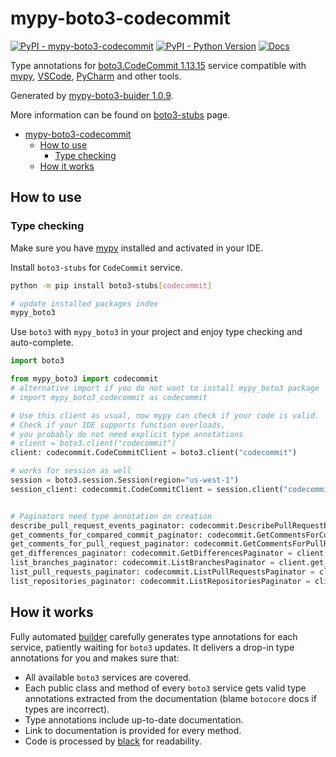# mypy-boto3-codecommit

[![PyPI - mypy-boto3-codecommit](https://img.shields.io/pypi/v/mypy-boto3-codecommit.svg?color=blue)](https://pypi.org/project/mypy-boto3-codecommit)
[![PyPI - Python Version](https://img.shields.io/pypi/pyversions/mypy-boto3-codecommit.svg?color=blue)](https://pypi.org/project/mypy-boto3-codecommit)
[![Docs](https://img.shields.io/readthedocs/mypy-boto3-builder.svg?color=blue)](https://mypy-boto3-builder.readthedocs.io/)

Type annotations for
[boto3.CodeCommit 1.13.15](https://boto3.amazonaws.com/v1/documentation/api/1.13.15/reference/services/codecommit.html#CodeCommit) service
compatible with [mypy](https://github.com/python/mypy), [VSCode](https://code.visualstudio.com/),
[PyCharm](https://www.jetbrains.com/pycharm/) and other tools.

Generated by [mypy-boto3-buider 1.0.9](https://github.com/vemel/mypy_boto3_builder).

More information can be found on [boto3-stubs](https://pypi.org/project/boto3-stubs/) page.

- [mypy-boto3-codecommit](#mypy-boto3-codecommit)
  - [How to use](#how-to-use)
    - [Type checking](#type-checking)
  - [How it works](#how-it-works)

## How to use

### Type checking

Make sure you have [mypy](https://github.com/python/mypy) installed and activated in your IDE.

Install `boto3-stubs` for `CodeCommit` service.

```bash
python -m pip install boto3-stubs[codecommit]

# update installed packages index
mypy_boto3
```

Use `boto3` with `mypy_boto3` in your project and enjoy type checking and auto-complete.

```python
import boto3

from mypy_boto3 import codecommit
# alternative import if you do not want to install mypy_boto3 package
# import mypy_boto3_codecommit as codecommit

# Use this client as usual, now mypy can check if your code is valid.
# Check if your IDE supports function overloads,
# you probably do not need explicit type annotations
# client = boto3.client("codecommit")
client: codecommit.CodeCommitClient = boto3.client("codecommit")

# works for session as well
session = boto3.session.Session(region="us-west-1")
session_client: codecommit.CodeCommitClient = session.client("codecommit")


# Paginators need type annotation on creation
describe_pull_request_events_paginator: codecommit.DescribePullRequestEventsPaginator = client.get_paginator("describe_pull_request_events")
get_comments_for_compared_commit_paginator: codecommit.GetCommentsForComparedCommitPaginator = client.get_paginator("get_comments_for_compared_commit")
get_comments_for_pull_request_paginator: codecommit.GetCommentsForPullRequestPaginator = client.get_paginator("get_comments_for_pull_request")
get_differences_paginator: codecommit.GetDifferencesPaginator = client.get_paginator("get_differences")
list_branches_paginator: codecommit.ListBranchesPaginator = client.get_paginator("list_branches")
list_pull_requests_paginator: codecommit.ListPullRequestsPaginator = client.get_paginator("list_pull_requests")
list_repositories_paginator: codecommit.ListRepositoriesPaginator = client.get_paginator("list_repositories")
```

## How it works

Fully automated [builder](https://github.com/vemel/mypy_boto3_builder) carefully generates
type annotations for each service, patiently waiting for `boto3` updates. It delivers
a drop-in type annotations for you and makes sure that:

- All available `boto3` services are covered.
- Each public class and method of every `boto3` service gets valid type annotations
  extracted from the documentation (blame `botocore` docs if types are incorrect).
- Type annotations include up-to-date documentation.
- Link to documentation is provided for every method.
- Code is processed by [black](https://github.com/psf/black) for readability.